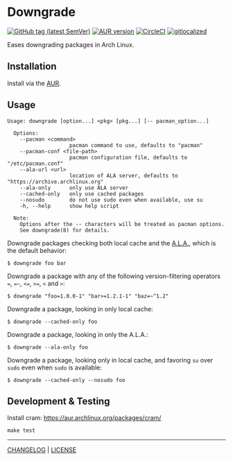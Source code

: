 # Downgrade

[![GitHub tag (latest SemVer)](https://img.shields.io/github/v/tag/pbrisbin/downgrade?label=release&logo=github&color=brightgreen)](https://github.com/pbrisbin/downgrade/releases)
[![AUR version](https://img.shields.io/aur/version/downgrade?logo=Arch%20Linux&color=brightgreen)](https://aur.archlinux.org/packages/downgrade/)
[![CircleCI](https://img.shields.io/circleci/build/github/pbrisbin/downgrade?logo=circleci)](https://circleci.com/gh/pbrisbin/downgrade)
[![gitlocalized ](https://gitlocalize.com/repo/4232/whole_project/badge.svg)](https://gitlocalize.com/repo/4232/whole_project?utm_source=badge)

Eases downgrading packages in Arch Linux.

## Installation

Install via the [AUR](https://aur.archlinux.org/packages/downgrade/).

## Usage

```
Usage: downgrade [option...] <pkg> [pkg...] [-- pacman_option...]

  Options:
    --pacman <command>
                    pacman command to use, defaults to "pacman"
    --pacman-conf <file-path>
                    pacman configuration file, defaults to "/etc/pacman.conf"
    --ala-url <url>
                    location of ALA server, defaults to "https://archive.archlinux.org"
    --ala-only      only use ALA server
    --cached-only   only use cached packages
    --nosudo        do not use sudo even when available, use su
    -h, --help      show help script

  Note:
    Options after the -- characters will be treated as pacman options.
    See downgrade(8) for details.
```

Downgrade packages checking both local cache and the
[A.L.A.](https://wiki.archlinux.org/index.php/Arch_Linux_Archive), which is the
default behavior:

```
$ downgrade foo bar
```

Downgrade a package with any of the following version-filtering operators `=`, `=~`, `<=`, `>=`, `<` and `>`:

```
$ downgrade "foo=1.0.0-1" "bar>=1.2.1-1" "baz=~^1.2"
```

Downgrade a package, looking in only local cache:

```
$ downgrade --cached-only foo
```

Downgrade a package, looking in only the A.L.A.:

```
$ downgrade --ala-only foo
```

Downgrade a package, looking only in local cache, and favoring `su` over `sudo`
even when `sudo` is available:

```
$ downgrade --cached-only --nosudo foo
```

## Development & Testing

Install cram: https://aur.archlinux.org/packages/cram/

```
make test
```

---

[CHANGELOG](./CHANGELOG.md) | [LICENSE](./LICENSE)
